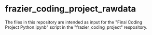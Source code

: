 # frazier_coding_project_rawdata

The files in this repository are intended as input for the "Final Coding Project Python.ipynb" script in the "frazier_coding_project" respository.
